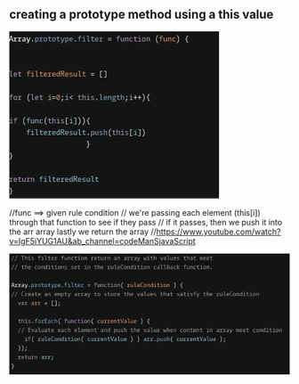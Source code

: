 ## creating a prototype method using a this value

![Alt text](image-1.png)

//func ==> given rule condition
// we're passing each element (this[i]) through that function to see if they pass
// if it passes, then we push it into the arr array lastly we return the array
//https://www.youtube.com/watch?v=IgF5iYUG1AU&ab_channel=codeManSjavaScript

![Alt text](image-11.png)
